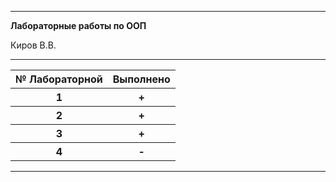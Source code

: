 <hr>
<b>Лабораторные работы по ООП</b>
<p>Киров В.В.</p>
<hr>
<table>
  <thead>
    <tr>
      <th scope="col">№ Лабораторной</th>
      <th scope="col">Выполнено</th>
    </tr>
  </thead>
  <tbody>
    <tr>
      <th scope="row">1</th>
      <th scope="col">+</th>
    </tr>
    <tr>
      <th scope="row">2</th>
      <th>+</th>
    </tr>
    <tr>
      <th scope="row">3</th>
      <th>+</th>
    </tr>
    <tr>
      <th scope="row">4</th>
      <th>-</th>
    </tr>
  </tbody>
</table>
<hr>
